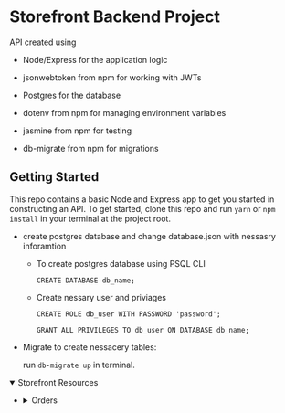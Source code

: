 # Storefront Backend Project

API created using

- Node/Express for the application logic

- jsonwebtoken from npm for working with JWTs

- Postgres for the database

- dotenv from npm for managing environment variables

- jasmine from npm for testing

- db-migrate from npm for migrations

## Getting Started

This repo contains a basic Node and Express app to get you started in constructing an API. To get started, clone this repo and run
`yarn` or `npm install` in your terminal at the project root.

- create postgres database and change database.json with nessasry inforamtion

  - To create postgres database using PSQL CLI

    `CREATE DATABASE db_name;`

  - Create nessary user and priviages

    `CREATE ROLE db_user WITH PASSWORD 'password';`

    `GRANT ALL PRIVILEGES TO db_user ON DATABASE db_name;`

- Migrate to create nessacery tables:

  run `db-migrate up` in terminal.

<details open>
<summary open>Storefront Resources</summary>
    <ul>
        <li> 
            <details>
                <summary>Orders</summary>
                #### Get Orders list

                Path: `/orders`

                Method: **_GET_** / Status code : `200`

                #### Header

                | key           | value                      |
                | ------------- | -------------------------- |
                | Authorization | Bearer  **_JWT token_** |
                | Content-Type  | application/json           |

                #### Parameters & Queries

                | key      | Type   | Default | Required | Description                  |
                | -------- | ------ | ------- | -------- | ---------------------------- |
                | _status_ | string | **-**   | No       | must be (active or complete) |

                > Examples

                `/orders`
                list of active and completed orders that related to user.

                `/orders/?status=complete`
                list of completed orders that related to user.

                `/orders/?status=active`
                list of active orders that related to user.

                > Return Example

                ```
                {
                    "status": "success",
                    "data": {
                        "results": 1,
                        "orders": [
                            {
                                "id": 1,
                                "status": "complete",
                                "user_id": 1
                            },
                            {
                                "id": 2,
                                "status": "active",
                                "user_id": 1
                            }
                        ]
                    }
                }
                ```
            </details>
        </li>
    </ul>

</details>
